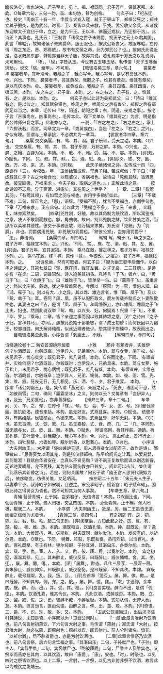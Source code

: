 <!-- { "loadSidebar": true } -->
瞻彼洛矣，维水泱泱。君子至止，见上。福、禄既同。君子万年，保其家邦。本韵。○每章六句，三句一韵，首、末句协，甚为创格。
　　何玄子曰：「纪东迁也。按史『周幽王十有一年，申侯与犬戎入寇，弒王于骊山下。郑桓公死之；郑共立其子掘突，是为武公。时晋、卫、秦皆以兵来救，平戎。武公收父余兵，从诸侯东迎故太子宜臼于申，立之，是为平王。王以丰、镐逼近戎狄，乃迁都于洛』。此诗正？其事也。孔氏云：『王制言「诸侯之世子未赐爵，视天子之元士以君其国」，此言「韎韐」，故知诸侯子未赐爵命，服士服也。』按武公新丧父，故服韎韐。左传谓『周之东迁，晋、郑焉依』，故书有文侯之命，此为郑武公？也。」按何氏此说近是。洛水既属东都，韎韐亦自非天子服，故存其说。若孔疏本于郑氏之以礼说诗，未可用也。
　　「琫」、「珌」字皆从玉。今世有古玉琫玉珌。毛传谓「天子玉琫而珧珌」，说文「珧，蜃甲」，不可用。
　　【瞻彼洛矣三章，章六句。】
　　裳裳者华
裳裳者华，其叶湑兮。我觏之子，我心写兮。我心写兮，是以有誉处本韵。兮。兴也。下同。
裳裳者华，芸其黄矣。我觏之子，维其有章矣。维其有章矣，是以有庆本韵。矣。
裳裳者华，或黄或白。我觏之子，乘其四骆。乘其四骆，六辔沃若。本韵。
左之左之，君子宜、本韵。之。右之右之，君子有、之。维其有、之。是以似、本韵。之。
　　何玄子亦以此诗为美郑武公，曰：「诗曰『维其有之，是以似之』，知其赋象贤也。终周之世，唯周公之后有鲁公，郑桓之后有郑武足以当之。末章，毛传曰『左，阳道，朝祀之事；右，阴道，丧戎之事』。按老子言『吉事尚左，凶事尚右』，毛传本此。观下文单以『维其有之』为言，明是指武公帅师兴复之事。」此说亦存之。
　　一说，「『左之左之』、『右之右之』，承上『六辔沃若』而言。两章宜为一章。『或黄或白』，当是『左之』、『右之』之兴」。亦似有理。但谓与上章承接，不必谓共为一章耳。
　　【裳裳者华四章，章六句。】
　　桑扈
交交桑扈，有、莺、其、羽。君子乐胥，受天之祜。本韵。○兴也。
交交桑扈，有、莺、其、领。君子乐胥，万邦之屏。本韵。○兴也。
之、屏、之翰，百辟为宪。本韵。不、戢、不、难。受、福、不、那。本韵。[评]规。○赋也。下同。
兕。觥。其。觩。，旨。酒。思。柔。。[评]妙义。彼、交、匪、敖。万、福、来、求。本韵。[评]规。
　　此天子飨诸侯之诗。左传成十四「四」原误作「三」，今校改。年：「卫侯飨苦成叔，宁惠子相。苦成叔傲；宁子曰：『苦成叔其亡乎？古之为飨食也，以观威仪，省祸福也。故诗曰「兕觥其觩，旨酒思柔。彼交匪傲，万福来求」。今夫子傲，取祸之道也。』。」正解此诗之意。
　　按此诗颂不忘规，异于蓼萧、湛露矣，其在周之上世乎？
　　[一章、二章]「有莺其羽」、「有莺其领」，有如莺之羽与领也。古用字多拗折如此。
　　[三章]「不戢不难」二句，皆正言之。「那」，语辞。「受福不那」，犹言不受福也，亦倒字句也。下章「万福来求」，正应此句。若以此为「受福岂不多」，下又云「来求」，义既复，味亦索然矣。
　　[四章]兕性刚，好触，故以其角制为觥饮酒，所以寓鉴戒之意，使人不敢刚而敖也。觩，角曲貌。故曰，持此兕觥之觩，饮此甘美之酒，当思所以柔和其德性。彼交于事者匪敖，则万福来求矣。郑氏谓「兕觥」为「罚爵」，非也。罚爵偶用兕觥，非兕觥为罚爵也。「跻彼公堂」，岂亦用罚爵乎！「思」，非语词。
　　【桑扈四章，章四句。】
　　鸳鸯
鸳、鸯于飞，毕之罗之。君子万年，福禄宜本韵。之。兴也。下同。
鸳、、鸯、在、梁。戢、其、左、翼。[评]画。君子万年，宜其遐福。本韵。
乘马在厩，摧之秣之。君子万年，福禄艾本韵。之。
乘马在厩，秣「秣」原作「抹」，今校改。之摧之。君子万年，福禄绥本韵。之。
　　说诗忌凿，然有可取者。何玄子曰：「疑为幽王娶申后而作。以白华之诗证之，其第七章曰『鸳、鸯在梁，戢其左翼。之子无良，二三其德』。是诗亦有『在梁』二语，词旨昭然。诗人追美其初昏。凡诗言『于飞』者六：曰，『黄鸟于飞』，曰『仓庚于飞』，曰『雄雉于飞』，皆单举一鸟。曰『燕燕于飞』，虽重言之，然以比庄姜、戴妫，犹之乎皆雌燕也。今解以『燕燕』为一燕，惜何未知。曰『鸿、雁于飞』，则以有大、小之异。其以雌、雄连言者，惟『凤、凰于飞』及此『鸳、鸯于飞』耳。卷阿？凤、凰，虽不从配匹取义，而左传载齐懿氏之卜妻陈敬仲也，其妻占之曰『吉，是谓「凤、凰于飞，和鸣锵锵」』，亦以雄凤、雌凰之于飞比夫、妇也。然则此诗双举『鸳、鸯』以兴夫、妇，何疑焉！兴重『于飞』，不重『毕、罗』。『乘马』二章，皆？亲迎之事而因以致其祷颂之意。汉广之诗曰『之子于归，言秣其马』，亦同。」愚按此说始于邹肇敏，谓？成王初昏；而何氏因以为幽王，较邹自胜。何氏解诗纯凿，似此近理者绝少。恐其理于荆榛中，故表而出之。
　　自瞻彼洛矣至此篇，小序皆谓「刺幽王」，不辩。
　　【鸳鸯四章，章四句。】

诗经通论卷十二
新安首源姚际恒着
　　　　小雅
　　頍弁
有頍者弁，实维伊何？尔酒既旨，尔殽既嘉；岂伊异人，兄弟匪他。本韵。茑与女萝，施于松、柏。未见君子，忧心奕奕；既见君子，庶几说怿。本韵。○兴而比也。下同。
有頍者弁，实维何期？尔酒既旨，尔殽既时；岂伊异人，兄弟具来。本韵。茑与女萝，施于松上。未见君子，忧心怲怲；既见君子，庶几有臧。本韵。
有頍者弁，实维在首。尔酒既旨，尔殽既阜；岂伊异人，兄弟、甥舅。本韵。如、彼、雨、雪。先、集、维、霰。死丧无日，无几相见。乐、酒、今、夕。君子维宴。　本韵。
　　小序谓「诸公刺幽王」，是。集传谓「燕兄弟、亲戚之诗」。「死丧」语固可不忌，然「如彼雨雪」二句，确同「履霜坚冰」之义，则何以云？又每章有「岂伊异人」语，及云「兄弟匪他」，亦非善辞也。
　　【頍弁三章，章十二句。】
　　车舝
间、关、车、之、舝、左传作「辖」。兮。思、娈、季、女、逝、兮。[评]曼音靡丽。匪饥匪渴，德音来括。本韵。虽无好友，式燕且喜。本韵。○赋也。
依彼平林，有集维鷮。辰彼硕女，令德来教。本韵。式燕且誉，好尔无射。本韵。○兴也。虽无旨酒，式、饮、庶、几。虽无嘉殽，式、食、庶、几。二「几」字同韵。虽无德与女，式、歌、且、舞。本韵。○赋也。
陟彼高冈，析其柞薪。通韵。析其柞薪，其叶湑兮。鲜我觏尔，我心写本韵。兮。兴也。
高山仰止，景行行止。本韵。四牡騑騑，六辔如琴。觏尔新昏，以慰我心。本韵。○兴也。
　　小序谓「大夫刺幽王」。大序谓「褒姒嫉妒无道，周人思得贤女以配君子，故作是诗」。邹肇敏曰：「思得娈女以间其宠，则是张仪倾郑袖、陈平绐阏氏之计耳。以嬖易嬖，其何能淑！且赋白华者安在，岂真以不贤见黜？诗不讽王复故后而讽以别选新昏，无论艳妻骄扇，宠不再移，其为倍义而伤教亦已甚矣」。阅此可以击节。集传谓「此燕乐其新昏之诗」。若是，则何关国故？何玄子谓「幽王宫人思贤代褒姒为后」，依序略变，彷佛关雎，又足哂焉。
　　按左昭二十五年：「宋元夫人生子，以妻季平子。叔孙昭子如宋聘，且逆之。宋公享昭子，赋新宫；昭子赋车辖」。固取此诗之得贤女为昏也。然不可知其为何人事矣。
　　【车舝五章，章六句。】
　　青蝇
营营青蝇，止于樊。岂弟君子，无信谗言！本韵。○兴而比也。下同。
营营青蝇，止于棘。谗人罔极，交乱四国。本韵。
营营青蝇，止于榛。谗人罔极，觏我二人。本韵。
　　小序谓「大夫刺幽王」，近是。厉、幽二王虽皆无道，而幽之信谗为尤着也。
　　【青蝇三章，章四句。】
　　宾之初筵
宾、之、初、筵。左、右、秩、秩。起二句无韵。[评]阅至后，方知此起之妙。笾、豆、有、楚。殽、、核、维、旅。本韵。酒既和旨，饮酒孔偕。本韵。钟、鼓既设，举？逸逸。本韵。大侯既抗，弓、矢斯张，射夫既同，献尔发功。本韵。发彼有的，以祈尔爵。本韵。○赋也。下同。
钥舞、笙鼓，乐既和奏。烝衎烈祖，以洽百礼。本韵。百礼既至，有壬有林。锡尔纯嘏，子孙其湛，其湛曰乐，各奏尔能。本韵。宾、载、手、仇。室、人、入、又。酌、彼、康、爵。以奏尔时。本韵。
宾之初筵，温温其恭。见上。其未醉止，威仪反反。曰既醉止，威仪幡幡。舍。其。坐。迁。，屡。舞。僊。僊。，本韵。[评]「屡舞」，醉态。凡作三层写，一层深一层。其未醉止，威仪抑抑。曰既醉止，威仪怭怭。是曰既醉，不知其秩。本韵。
宾既醉止，载号载呶。乱。我。笾。豆。，[评]应首章「笾豆」。屡。舞。僛。僛。。是曰既醉，不知其邮。侧。弁。之。俄。，屡。舞。傞。傞。。「呶」字通韵，余本韵。既。醉。而。出。，并。受。其。福。。[评]良言实理。醉而不出，是谓「伐德」。本韵。饮酒孔嘉，维其令仪。本韵。
凡此饮酒，或醉或否。本韵。既、立、之、监。或、佐、之、史。彼醉不臧，不醉反耻。本韵。式勿从谓，无俾大泰。怠。本韵。匪言勿言，匪由勿语。由醉之言，俾、出、童、羖。本韵。[评]奇语。三、爵、不、识。矧、敢、多、又。本韵。
　　「卫武公饮酒悔过」，出后汉书注引韩诗说，未知是否。小序因以为「卫武公刺时」。
　　[一章]此章言唯射乃饮酒也。前八句言射初燕饮，下六句言大射之事。毛传谓「燕射」；郑氏谓「大射」。按君唯大射，射必以燕，即燕射也；燕必以宾，即宾射也。前人分别诸名，皆非。「以祈尔爵」，罚不胜者爵也，亦是为射饮酒也。
　　[二章]此章言惟祭乃饮酒也。前八句言祭，后六句言饮福之事。「其湛曰乐」二句，子孙献尸也。「子孙」即主人。「宾载手仇」二句，宾客献尸也。「酌彼康爵」二句，尸酢主人及酢宾也。又祭毕而燕亦在其内，以其饮酒，故曰「康爵」。「康」，安也。「时」，时祭也，以见四时之祭皆饮酒也。以上二章，一言射，一言祭，以见古非射非祭不饮酒，故言此以为戒饮之发端云。
